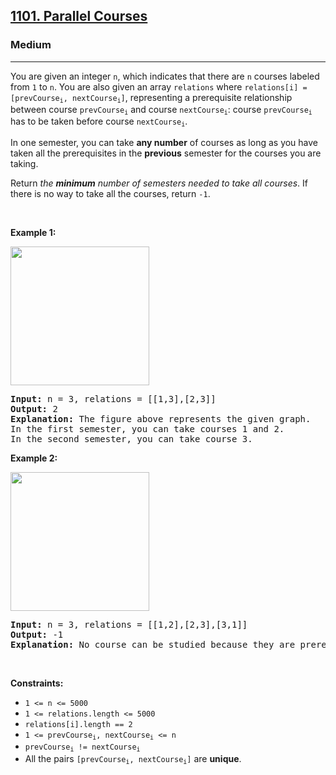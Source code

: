 <h2><a href="https://leetcode.com/problems/parallel-courses/">1101. Parallel Courses</a></h2><h3>Medium</h3><hr><p>You are given an integer <code>n</code>, which indicates that there are <code>n</code> courses labeled from <code>1</code> to <code>n</code>. You are also given an array <code>relations</code> where <code>relations[i] = [prevCourse<sub>i</sub>, nextCourse<sub>i</sub>]</code>, representing a prerequisite relationship between course <code>prevCourse<sub>i</sub></code> and course <code>nextCourse<sub>i</sub></code>: course <code>prevCourse<sub>i</sub></code> has to be taken before course <code>nextCourse<sub>i</sub></code>.</p>

<p>In one semester, you can take <strong>any number</strong> of courses as long as you have taken all the prerequisites in the <strong>previous</strong> semester for the courses you are taking.</p>

<p>Return <em>the <strong>minimum</strong> number of semesters needed to take all courses</em>. If there is no way to take all the courses, return <code>-1</code>.</p>

<p>&nbsp;</p>
<p><strong class="example">Example 1:</strong></p>
<img alt="" src="https://assets.leetcode.com/uploads/2021/02/24/course1graph.jpg" style="width: 222px; height: 222px;" />
<pre>
<strong>Input:</strong> n = 3, relations = [[1,3],[2,3]]
<strong>Output:</strong> 2
<strong>Explanation:</strong> The figure above represents the given graph.
In the first semester, you can take courses 1 and 2.
In the second semester, you can take course 3.
</pre>

<p><strong class="example">Example 2:</strong></p>
<img alt="" src="https://assets.leetcode.com/uploads/2021/02/24/course2graph.jpg" style="width: 222px; height: 222px;" />
<pre>
<strong>Input:</strong> n = 3, relations = [[1,2],[2,3],[3,1]]
<strong>Output:</strong> -1
<strong>Explanation:</strong> No course can be studied because they are prerequisites of each other.
</pre>

<p>&nbsp;</p>
<p><strong>Constraints:</strong></p>

<ul>
	<li><code>1 &lt;= n &lt;= 5000</code></li>
	<li><code>1 &lt;= relations.length &lt;= 5000</code></li>
	<li><code>relations[i].length == 2</code></li>
	<li><code>1 &lt;= prevCourse<sub>i</sub>, nextCourse<sub>i</sub> &lt;= n</code></li>
	<li><code>prevCourse<sub>i</sub> != nextCourse<sub>i</sub></code></li>
	<li>All the pairs <code>[prevCourse<sub>i</sub>, nextCourse<sub>i</sub>]</code> are <strong>unique</strong>.</li>
</ul>

